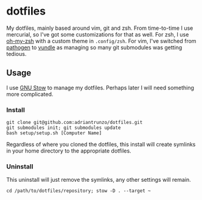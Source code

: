 # dotfiles

My dotfiles, mainly based around vim, git and zsh. From time-to-time I use
mercurial, so I've got some customizations for that as well. For zsh, I use
[oh-my-zsh](https://github.com/robbyrussell/oh-my-zsh) with a custom theme in
`.config/zsh`. For vim, I've switched from
[pathogen](https://github.com/tpope/vim-pathogen) to
[vundle](https://github.com/gmarik/vundle) as managing so many git submodules
was getting tedious.

## Usage

I use [GNU Stow](http://www.gnu.org/software/stow/) to manage my dotfiles.
Perhaps later I will need something more complicated.

### Install

    git clone git@github.com:adriantrunzo/dotfiles.git
    git submodules init; git submodules update
    bash setup/setup.sh [Computer Name]

Regardless of where you cloned the dotfiles, this install will create symlinks
in your home directory to the appropriate dotfiles.

### Uninstall

This uninstall will just remove the symlinks, any other settings will remain.

    cd /path/to/dotfiles/repository; stow -D . --target ~
